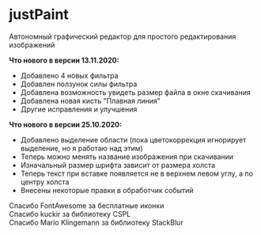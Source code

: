 # justPaint
Автономный графический редактор для простого редактирования изображений

<b>Что нового в версии 13.11.2020:</b>
- Добавлено 4 новых фильтра
- Добавлен ползунок силы фильтра
- Добавлена возможность увидеть размер файла в окне скачивания
- Добавлена новая кисть "Плавная линия"
- Другие исправления и улучшения

<b>Что нового в версии 25.10.2020:</b>
- Добавлено выделение области (пока цветокоррекция игнорирует выделение, но я работаю над этим)
- Теперь можно менять название изображения при скачивании
- Изначальный размер шрифта зависит от размера холста
- Теперь текст при вставке появляется не в верхнем левом углу, а по центру холста
- Внесены некоторые правки в обработчик событий

Спасибо FontAwesome за бесплатные иконки<br />
Спасибо kuckir за библиотеку CSPL<br />
Спасибо Mario Klingemann за библиотеку StackBlur<br />
